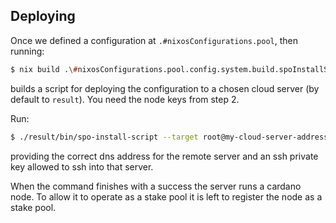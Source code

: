 ## Deploying

Once we defined a configuration at `.#nixosConfigurations.pool`, then running:

```bash
$ nix build .\#nixosConfigurations.pool.config.system.build.spoInstallScript
```

builds a script for deploying the configuration to a chosen cloud server (by default to `result`). You need the node keys from step 2.

Run:

```bash
$ ./result/bin/spo-install-script --target root@my-cloud-server-address --ssh-key ~/.ssh/id_rsa --spo-keys ./spo-keys
```

providing the correct dns address for the remote server and an ssh private key allowed to ssh into that server.

When the command finishes with a success the server runs a cardano node. To allow it to operate as a stake pool it is left to register the node as a stake pool.
